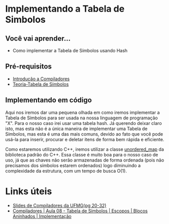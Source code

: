 # Implementando a Tabela de Simbolos

## Você vai aprender...

- Como implementar a Tabela de Símbolos usando Hash

## Pré-requisitos

- [Introdução a Compiladores](../../Introducao.md)
- [Teoria-Tabela de Símbolos](Teoria.md)

## Implementando em código

Aqui nos iremos dar uma pequena olhada em como iremos implementar a Tabela de Símbolos para ser usada na nossa linguagem de programação "X". 
Para o nosso caso irei usar uma tabela hash. Já querendo deixar claro isto, mas esta não é a única maneira de implementar uma Tabela de Símbolos, mas esta é uma das mais comuns, devido ao fato que você pode usá-la para inserir, procurar e deletar itens de forma bem rápida e eficiente.

Como estaremos utilizando C++, iremos utilizar a classe [unordered_map](https://en.cppreference.com/w/cpp/container/unordered_map) da biblioteca padrão do C++. Essa classe é muito boa para o nosso caso de uso, já que as chaves não serão armazenadas de forma ordenada (pois não precisamos dos símbolos estarem ordenados) logo diminuindo a complexidade da estrutura, com um tempo de busca O(1).


# Links úteis

- [Slides de Compiladores da UFMG(pg 20-32)](https://homepages.dcc.ufmg.br/~bigonha/Cursos/comp-slides-p4.pdf)
- [Compiladores | Aula 08 - Tabela de Símbolos | Escopos | Blocos Aninhados | Implementação](https://youtu.be/k2jm1uplI5Y)
